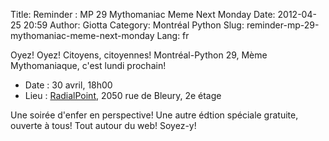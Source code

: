 Title: Reminder : MP 29 Mythomaniac Meme Next Monday
Date: 2012-04-25 20:59
Author: Giotta
Category: Montréal Python
Slug: reminder-mp-29-mythomaniac-meme-next-monday
Lang: fr

Oyez! Oyez! Citoyens, citoyennes! Montréal-Python 29, Mème
Mythomaniaque, c'est lundi prochain!

-   Date : 30 avril, 18h00
-   Lieu : [RadialPoint][], 2050 rue de Bleury, 2e étage

Une soirée d'enfer en perspective! Une autre édtion spéciale gratuite,
ouverte à tous! Tout autour du web! Soyez-y!

  [RadialPoint]: http://bit.ly/JCLo4j
